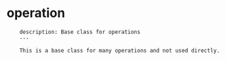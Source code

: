 # operation

```text
    description: Base class for operations
    ---

    This is a base class for many operations and not used directly.
```

